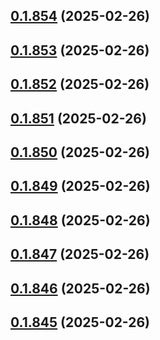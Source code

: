 ## [0.1.854](https://github.com/binary-braids/terraform-oracle/compare/v0.1.853...v0.1.854) (2025-02-26)



## [0.1.853](https://github.com/binary-braids/terraform-oracle/compare/v0.1.852...v0.1.853) (2025-02-26)



## [0.1.852](https://github.com/binary-braids/terraform-oracle/compare/v0.1.851...v0.1.852) (2025-02-26)



## [0.1.851](https://github.com/binary-braids/terraform-oracle/compare/v0.1.850...v0.1.851) (2025-02-26)



## [0.1.850](https://github.com/binary-braids/terraform-oracle/compare/v0.1.849...v0.1.850) (2025-02-26)



## [0.1.849](https://github.com/binary-braids/terraform-oracle/compare/v0.1.848...v0.1.849) (2025-02-26)



## [0.1.848](https://github.com/binary-braids/terraform-oracle/compare/v0.1.847...v0.1.848) (2025-02-26)



## [0.1.847](https://github.com/binary-braids/terraform-oracle/compare/v0.1.846...v0.1.847) (2025-02-26)



## [0.1.846](https://github.com/binary-braids/terraform-oracle/compare/v0.1.845...v0.1.846) (2025-02-26)



## [0.1.845](https://github.com/binary-braids/terraform-oracle/compare/v0.1.844...v0.1.845) (2025-02-26)



